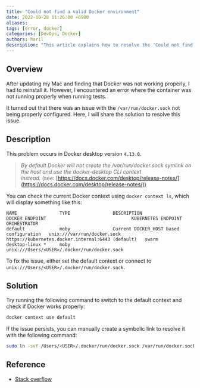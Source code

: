```yaml
---
title: "Could not find a valid Docker environment"
date: 2022-10-28 11:26:00 +0900
aliases:
tags: [error, docker]
categories: [DevOps, Docker]
authors: haril
description: "This article explains how to resolve the 'Could not find a valid Docker environment' error in Docker Desktop on macOS."
---
```


## Overview

After updating my Mac and finding that Docker was not working properly, I had to reinstall it. However, I encountered an error where the container was not running properly when running tests.

It turned out that there was an issue with the `/var/run/docker.sock` not being properly configured. Here, I will share the solution to resolve this issue.

## Description

This problem occurs in Docker desktop version `4.13.0`.

> _By default Docker will not create the /var/run/docker.sock symlink on the host and use the docker-desktop CLI context instead._ (see: [https://docs.docker.com/desktop/release-notes/](https://docs.docker.com/desktop/release-notes/))

You can check the current Docker context using `docker context ls`, which will display something like this:

```console
NAME                TYPE                DESCRIPTION                               DOCKER ENDPOINT                                KUBERNETES ENDPOINT                                 ORCHESTRATOR
default             moby                Current DOCKER_HOST based configuration   unix:///var/run/docker.sock                    https://kubernetes.docker.internal:6443 (default)   swarm
desktop-linux *     moby                                                          unix:///Users/<USER>/.docker/run/docker.sock
```

To fix the issue, either set the default context or connect to `unix:///Users/<USER>/.docker/run/docker.sock`.

## Solution

Try running the following command to switch to the default context and check if Docker works properly:

```bash
docker context use default
```

If the issue persists, you can manually create a symbolic link to resolve it with the following command:

```bash
sudo ln -svf /Users/<USER>/.docker/run/docker.sock /var/run/docker.sock
```

## Reference

- [Stack overflow](https://stackoverflow.com/questions/74173489/docker-socket-is-not-found-while-using-intellij-idea-and-docker-desktop-on-macos)
